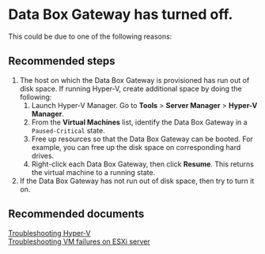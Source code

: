 <properties
	pageTitle="Data Box Gateway has turned off"
	description="Data Box Gateway has turned off"
	service="microsoft.databoxedge"
	resource="databoxedgedevices"
	authors="anbacker"
	displayOrder="5"
	selfHelpType="resource"
	supportTopicIds=""
	resourceTags="DataBoxGateway"
	productPesIds=""
	cloudEnvironments="public"
/>

# Data Box Gateway has turned off.
This could be due to one of the following reasons:

## **Recommended steps**
1. The host on which the Data Box Gateway is provisioned has run out of disk space. If running Hyper-V, create additional space by doing the following:<br>
	1. Launch Hyper-V Manager. Go to **Tools** > **Server Manager** > **Hyper-V Manager**.<br>
	2. From the **Virtual Machines** list, identify the Data Box Gateway in a  `Paused-Critical` state.<br>
	3. Free up resources so that the Data Box Gateway can be booted. For example, you can free up the disk space on corresponding hard drives.<br>
	4. Right-click each Data Box Gateway, then click **Resume**. This returns the virtual machine to a running state.<br>
2. If the Data Box Gateway has not run out of disk space, then try to turn it on.


## **Recommended documents**
[Troubleshooting Hyper-V](https://technet.microsoft.com/library/cc742454.aspx)<br>
[Troubleshooting VM failures on ESXi server](https://kb.vmware.com/selfservice/microsites/search.do?cmd=displayKC&externalId=1003976)
